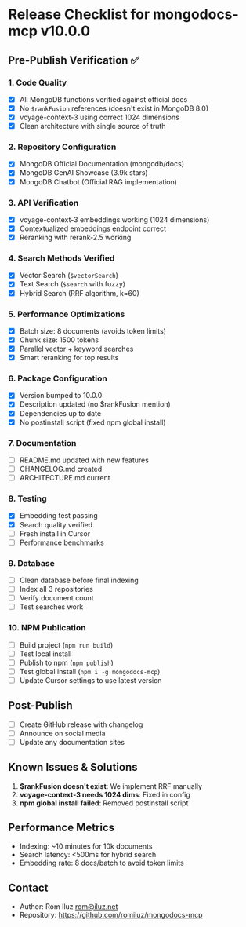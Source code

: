 # Release Checklist for mongodocs-mcp v10.0.0

## Pre-Publish Verification ✅

### 1. Code Quality
- [x] All MongoDB functions verified against official docs
- [x] No `$rankFusion` references (doesn't exist in MongoDB 8.0)
- [x] voyage-context-3 using correct 1024 dimensions
- [x] Clean architecture with single source of truth

### 2. Repository Configuration
- [x] MongoDB Official Documentation (mongodb/docs)
- [x] MongoDB GenAI Showcase (3.9k stars)
- [x] MongoDB Chatbot (Official RAG implementation)

### 3. API Verification
- [x] voyage-context-3 embeddings working (1024 dimensions)
- [x] Contextualized embeddings endpoint correct
- [x] Reranking with rerank-2.5 working

### 4. Search Methods Verified
- [x] Vector Search (`$vectorSearch`)
- [x] Text Search (`$search` with fuzzy)
- [x] Hybrid Search (RRF algorithm, k=60)

### 5. Performance Optimizations
- [x] Batch size: 8 documents (avoids token limits)
- [x] Chunk size: 1500 tokens
- [x] Parallel vector + keyword searches
- [x] Smart reranking for top results

### 6. Package Configuration
- [x] Version bumped to 10.0.0
- [x] Description updated (no $rankFusion mention)
- [x] Dependencies up to date
- [x] No postinstall script (fixed npm global install)

### 7. Documentation
- [ ] README.md updated with new features
- [ ] CHANGELOG.md created
- [ ] ARCHITECTURE.md current

### 8. Testing
- [x] Embedding test passing
- [x] Search quality verified
- [ ] Fresh install in Cursor
- [ ] Performance benchmarks

### 9. Database
- [ ] Clean database before final indexing
- [ ] Index all 3 repositories
- [ ] Verify document count
- [ ] Test searches work

### 10. NPM Publication
- [ ] Build project (`npm run build`)
- [ ] Test local install
- [ ] Publish to npm (`npm publish`)
- [ ] Test global install (`npm i -g mongodocs-mcp`)
- [ ] Update Cursor settings to use latest version

## Post-Publish
- [ ] Create GitHub release with changelog
- [ ] Announce on social media
- [ ] Update any documentation sites

## Known Issues & Solutions
1. **$rankFusion doesn't exist**: We implement RRF manually
2. **voyage-context-3 needs 1024 dims**: Fixed in config
3. **npm global install failed**: Removed postinstall script

## Performance Metrics
- Indexing: ~10 minutes for 10k documents
- Search latency: <500ms for hybrid search
- Embedding rate: 8 docs/batch to avoid token limits

## Contact
- Author: Rom Iluz <rom@iluz.net>
- Repository: https://github.com/romiluz/mongodocs-mcp